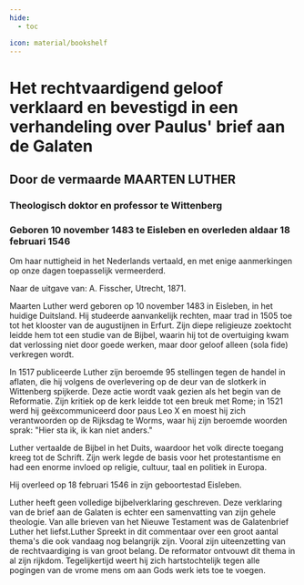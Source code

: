 ```yaml
---
hide:
  - toc

icon: material/bookshelf
---
```


# Het rechtvaardigend geloof verklaard en bevestigd in een verhandeling over Paulus' brief aan de Galaten

## Door de vermaarde MAARTEN LUTHER

### Theologisch doktor en professor te Wittenberg
### Geboren 10 november 1483 te Eisleben en overleden aldaar 18 februari 1546

Om haar nuttigheid in het Nederlands vertaald, en met enige
aanmerkingen op onze dagen toepasselijk vermeerderd.

Naar de uitgave van: A. Fisscher, Utrecht, 1871.

Maarten Luther werd geboren op 10 november 1483 in Eisleben, in het huidige Duitsland. Hij studeerde aanvankelijk rechten, maar trad in 1505 toe tot het klooster van de augustijnen in Erfurt. Zijn diepe religieuze zoektocht leidde hem tot een studie van de Bijbel, waarin hij tot de overtuiging kwam dat verlossing niet door goede werken, maar door geloof alleen (sola fide) verkregen wordt.

In 1517 publiceerde Luther zijn beroemde 95 stellingen tegen de handel in aflaten, die hij volgens de overlevering op de deur van de slotkerk in Wittenberg spijkerde. Deze actie wordt vaak gezien als het begin van de Reformatie. Zijn kritiek op de kerk leidde tot een breuk met Rome; in 1521 werd hij geëxcommuniceerd door paus Leo X en moest hij zich verantwoorden op de Rijksdag te Worms, waar hij zijn beroemde woorden sprak: "Hier sta ik, ik kan niet anders."

Luther vertaalde de Bijbel in het Duits, waardoor het volk directe toegang kreeg tot de Schrift. Zijn werk legde de basis voor het protestantisme en had een enorme invloed op religie, cultuur, taal en politiek in Europa.

Hij overleed op 18 februari 1546 in zijn geboortestad Eisleben.

Luther heeft geen volledige bijbelverklaring geschreven. Deze verklaring van de brief aan de Galaten is echter een samenvatting van zijn gehele theologie. Van alle brieven van het Nieuwe Testament was de Galatenbrief Luther het liefst.Luther Spreekt in dit commentaar over een groot aantal thema's die ook vandaag nog belangrijk zijn. Vooral zijn uiteenzetting van de rechtvaardiging is van groot belang. De reformator ontvouwt dit thema in al zijn rijkdom. Tegelijkertijd weert hij zich hartstochtelijk tegen alle pogingen van de vrome mens om aan Gods werk iets toe te voegen.
